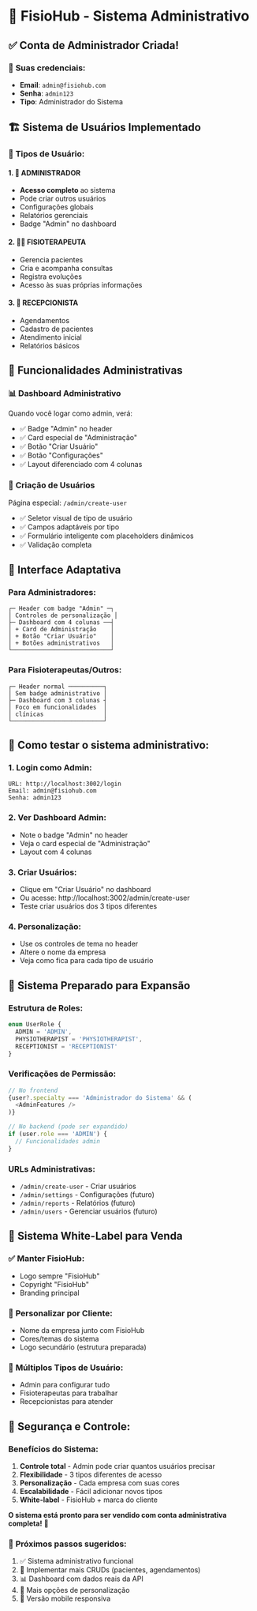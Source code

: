 # 👑 FisioHub - Sistema Administrativo

## ✅ Conta de Administrador Criada!

### 🔑 **Suas credenciais:**
- **Email**: `admin@fisiohub.com`
- **Senha**: `admin123`
- **Tipo**: Administrador do Sistema

## 🏗️ Sistema de Usuários Implementado

### 👥 **Tipos de Usuário:**

#### 1. 👑 **ADMINISTRADOR**
- **Acesso completo** ao sistema
- Pode criar outros usuários
- Configurações globais
- Relatórios gerenciais
- Badge "Admin" no dashboard

#### 2. 👨‍⚕️ **FISIOTERAPEUTA** 
- Gerencia pacientes
- Cria e acompanha consultas
- Registra evoluções
- Acesso às suas próprias informações

#### 3. 👥 **RECEPCIONISTA**
- Agendamentos
- Cadastro de pacientes
- Atendimento inicial
- Relatórios básicos

## 🎯 Funcionalidades Administrativas

### 📊 **Dashboard Administrativo**
Quando você logar como admin, verá:
- ✅ Badge "Admin" no header
- ✅ Card especial de "Administração"
- ✅ Botão "Criar Usuário"
- ✅ Botão "Configurações"
- ✅ Layout diferenciado com 4 colunas

### 👤 **Criação de Usuários**
Página especial: `/admin/create-user`
- ✅ Seletor visual de tipo de usuário
- ✅ Campos adaptáveis por tipo
- ✅ Formulário inteligente com placeholders dinâmicos
- ✅ Validação completa

## 🎨 Interface Adaptativa

### **Para Administradores:**
```
┌─ Header com badge "Admin" ─┐
│ Controles de personalização │
├─ Dashboard com 4 colunas ──┤
│ + Card de Administração    │
│ + Botão "Criar Usuário"    │
│ + Botões administrativos   │
└────────────────────────────┘
```

### **Para Fisioterapeutas/Outros:**
```
┌─ Header normal ──────────┐
│ Sem badge administrativo │
├─ Dashboard com 3 colunas ┤
│ Foco em funcionalidades  │
│ clínicas                 │
└──────────────────────────┘
```

## 🚀 Como testar o sistema administrativo:

### 1. **Login como Admin:**
```
URL: http://localhost:3002/login
Email: admin@fisiohub.com
Senha: admin123
```

### 2. **Ver Dashboard Admin:**
- Note o badge "Admin" no header
- Veja o card especial de "Administração"
- Layout com 4 colunas

### 3. **Criar Usuários:**
- Clique em "Criar Usuário" no dashboard
- Ou acesse: http://localhost:3002/admin/create-user
- Teste criar usuários dos 3 tipos diferentes

### 4. **Personalização:**
- Use os controles de tema no header
- Altere o nome da empresa
- Veja como fica para cada tipo de usuário

## 🔧 Sistema Preparado para Expansão

### **Estrutura de Roles:**
```typescript
enum UserRole {
  ADMIN = 'ADMIN',
  PHYSIOTHERAPIST = 'PHYSIOTHERAPIST', 
  RECEPTIONIST = 'RECEPTIONIST'
}
```

### **Verificações de Permissão:**
```typescript
// No frontend
{user?.specialty === 'Administrador do Sistema' && (
  <AdminFeatures />
)}

// No backend (pode ser expandido)
if (user.role === 'ADMIN') {
  // Funcionalidades admin
}
```

### **URLs Administrativas:**
- `/admin/create-user` - Criar usuários
- `/admin/settings` - Configurações (futuro)
- `/admin/reports` - Relatórios (futuro)
- `/admin/users` - Gerenciar usuários (futuro)

## 🎉 **Sistema White-Label para Venda**

### ✅ **Manter FisioHub:**
- Logo sempre "FisioHub"
- Copyright "FisioHub"
- Branding principal

### 🎨 **Personalizar por Cliente:**
- Nome da empresa junto com FisioHub
- Cores/temas do sistema
- Logo secundário (estrutura preparada)

### 👥 **Múltiplos Tipos de Usuário:**
- Admin para configurar tudo
- Fisioterapeutas para trabalhar
- Recepcionistas para atender

## 🔐 **Segurança e Controle:**

### **Benefícios do Sistema:**
1. **Controle total** - Admin pode criar quantos usuários precisar
2. **Flexibilidade** - 3 tipos diferentes de acesso
3. **Personalização** - Cada empresa com suas cores
4. **Escalabilidade** - Fácil adicionar novos tipos
5. **White-label** - FisioHub + marca do cliente

**O sistema está pronto para ser vendido com conta administrativa completa!** 🚀

### 🎯 **Próximos passos sugeridos:**
1. ✅ Sistema administrativo funcional
2. 🔄 Implementar mais CRUDs (pacientes, agendamentos)
3. 📊 Dashboard com dados reais da API
4. 🎨 Mais opções de personalização
5. 📱 Versão mobile responsiva